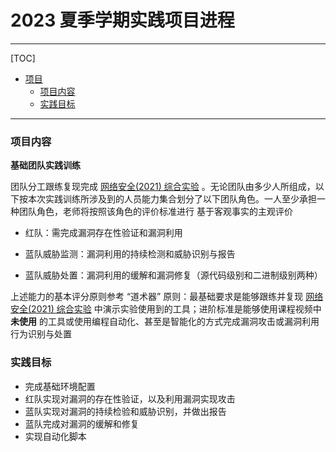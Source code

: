 # 2023 夏季学期实践项目进程

---

[TOC]
- [项目](#2023-夏季学期实践项目进程)
    - [项目内容](#项目内容)
    - [实践目标](#实践目标)

---

### 项目内容

**基础团队实践训练**

团队分工跟练复现完成 [网络安全(2021) 综合实验](http://courses.cuc.edu.cn/course/109860/learning-activity/full-screen#/554139) 。无论团队由多少人所组成，以下按本次实践训练所涉及到的人员能力集合划分了以下团队角色。一人至少承担一种团队角色，老师将按照该角色的评价标准进行 基于客观事实的主观评价 

- 红队：需完成漏洞存在性验证和漏洞利用

- 蓝队威胁监测：漏洞利用的持续检测和威胁识别与报告

- 蓝队威胁处置：漏洞利用的缓解和漏洞修复（源代码级别和二进制级别两种）

上述能力的基本评分原则参考 “道术器” 原则：最基础要求是能够跟练并复现 [网络安全(2021) 综合实验](http://courses.cuc.edu.cn/course/109860/learning-activity/full-screen#/554139) 中演示实验使用到的工具；进阶标准是能够使用课程视频中 **未使用** 的工具或使用编程自动化、甚至是智能化的方式完成漏洞攻击或漏洞利用行为识别与处置

### 实践目标

- 完成基础环境配置
- 红队实现对漏洞的存在性验证，以及利用漏洞实现攻击
- 蓝队实现对漏洞的持续检验和威胁识别，并做出报告
- 蓝队完成对漏洞的缓解和修复
- 实现自动化脚本